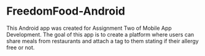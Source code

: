 # FreedomFood-Android

This Android app was created for Assignment Two of Mobile App Development. The goal of this app is to create a platform where users can share meals from restaurants and attach a tag to them stating if their allergy free or not.
